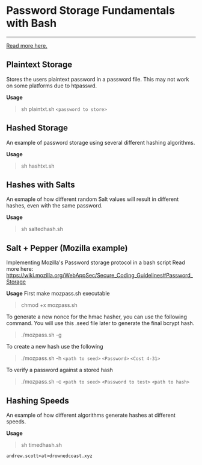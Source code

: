 # Password Storage Fundamentals with Bash
---
[Read more here.](https://www.google.com)

## Plaintext Storage
Stores the users plaintext password in a password file.  This may not work on some platforms due to htpasswd.

**Usage**
> sh plaintxt.sh `<password to store>`


## Hashed Storage
An example of password storage using several different hashing algorithms.

**Usage**
> sh hashtxt.sh


## Hashes with Salts
An exmaple of how different random Salt values will result in different hashes, even with the same password.

**Usage**
> sh saltedhash.sh


## Salt + Pepper (Mozilla example)

Implementing Mozilla's Password storage protocol in a bash script
Read more here: https://wiki.mozilla.org/WebAppSec/Secure_Coding_Guidelines#Password_Storage

**Usage**
First make mozpass.sh executable 
> chmod +x mozpass.sh

To generate a new nonce for the hmac hasher, you can use the following command.  You will use this .seed file later to generate the final bcrypt hash.
> ./mozpass.sh -g 

To create a new hash use the following
> ./mozpass.sh -h `<path to seed>` `<Password>` `<Cost 4-31>`

To verify a password against a stored hash
> ./mozpass.sh -c `<path to seed>` `<Password to test>` `<path to hash>` 


## Hashing Speeds
An example of how different algorithms generate hashes at different speeds. 

**Usage**
> sh timedhash.sh


`andrew.scott<at>drownedcoast.xyz`
